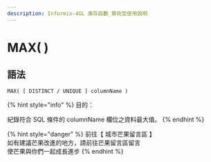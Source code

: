 ```yaml
---
description: Informix-4GL 庫存函數_算術型使用說明
---
```


# MAX( )

## 語法

```
MAX( [ DISTINCT / UNIQUE ] columnName )
```

{% hint style="info" %}
目的：

紀錄符合 SQL 條件的 columnName 欄位之資料最大值。
{% endhint %}

{% hint style="danger" %}
前往【 城市芒果留言區 】\
如有建議芒果改進的地方，請前往芒果留言區留言\
使芒果與你們一起成長進步
{% endhint %}
